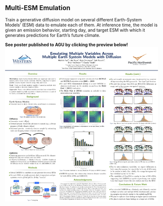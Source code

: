 ## Multi-ESM Emulation
Train a generative diffusion model on several different Earth-System Models’ (ESM) data to emulate each of them. At inference time, the model is given an emission behavior, starting day, and target ESM with which it generates predictions for Earth’s future climate.

**See poster published to AGU by clicking the preview below!**
[![Multi-ESM Poster Preview](poster_preview.png)](multi_esm_agu_poster.pdf)
